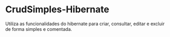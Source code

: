 # CrudSimples-Hibernate
Utiliza as funcionalidades do hibernate para criar, consultar, editar e excluir de forma simples e comentada.
